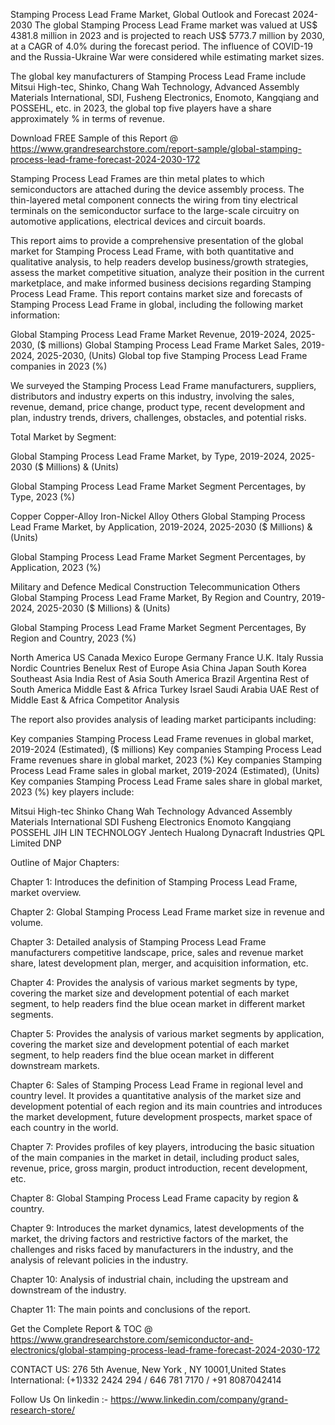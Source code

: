 Stamping Process Lead Frame Market, Global Outlook and Forecast 2024-2030
The global Stamping Process Lead Frame market was valued at US$ 4381.8 million in 2023 and is projected to reach US$ 5773.7 million by 2030, at a CAGR of 4.0% during the forecast period. The influence of COVID-19 and the Russia-Ukraine War were considered while estimating market sizes.

The global key manufacturers of Stamping Process Lead Frame include Mitsui High-tec, Shinko, Chang Wah Technology, Advanced Assembly Materials International, SDI, Fusheng Electronics, Enomoto, Kangqiang and POSSEHL, etc. in 2023, the global top five players have a share approximately % in terms of revenue.

Download FREE Sample of this Report @ https://www.grandresearchstore.com/report-sample/global-stamping-process-lead-frame-forecast-2024-2030-172

Stamping Process Lead Frames are thin metal plates to which semiconductors are attached during the device assembly process. The thin-layered metal component connects the wiring from tiny electrical terminals on the semiconductor surface to the large-scale circuitry on automotive applications, electrical devices and circuit boards.

This report aims to provide a comprehensive presentation of the global market for Stamping Process Lead Frame, with both quantitative and qualitative analysis, to help readers develop business/growth strategies, assess the market competitive situation, analyze their position in the current marketplace, and make informed business decisions regarding Stamping Process Lead Frame. This report contains market size and forecasts of Stamping Process Lead Frame in global, including the following market information:

Global Stamping Process Lead Frame Market Revenue, 2019-2024, 2025-2030, ($ millions)
Global Stamping Process Lead Frame Market Sales, 2019-2024, 2025-2030, (Units)
Global top five Stamping Process Lead Frame companies in 2023 (%)

We surveyed the Stamping Process Lead Frame manufacturers, suppliers, distributors and industry experts on this industry, involving the sales, revenue, demand, price change, product type, recent development and plan, industry trends, drivers, challenges, obstacles, and potential risks.

Total Market by Segment:

Global Stamping Process Lead Frame Market, by Type, 2019-2024, 2025-2030 ($ Millions) & (Units)

Global Stamping Process Lead Frame Market Segment Percentages, by Type, 2023 (%)

Copper
Copper-Alloy
Iron-Nickel Alloy
Others
Global Stamping Process Lead Frame Market, by Application, 2019-2024, 2025-2030 ($ Millions) & (Units)

Global Stamping Process Lead Frame Market Segment Percentages, by Application, 2023 (%)

Military and Defence
Medical
Construction
Telecommunication
Others
Global Stamping Process Lead Frame Market, By Region and Country, 2019-2024, 2025-2030 ($ Millions) & (Units)

Global Stamping Process Lead Frame Market Segment Percentages, By Region and Country, 2023 (%)

North America
US
Canada
Mexico
Europe
Germany
France
U.K.
Italy
Russia
Nordic Countries
Benelux
Rest of Europe
Asia
China
Japan
South Korea
Southeast Asia
India
Rest of Asia
South America
Brazil
Argentina
Rest of South America
Middle East & Africa
Turkey
Israel
Saudi Arabia
UAE
Rest of Middle East & Africa
Competitor Analysis

The report also provides analysis of leading market participants including:

Key companies Stamping Process Lead Frame revenues in global market, 2019-2024 (Estimated), ($ millions)
Key companies Stamping Process Lead Frame revenues share in global market, 2023 (%)
Key companies Stamping Process Lead Frame sales in global market, 2019-2024 (Estimated), (Units)
Key companies Stamping Process Lead Frame sales share in global market, 2023 (%)
key players include:

Mitsui High-tec
Shinko
Chang Wah Technology
Advanced Assembly Materials International
SDI
Fusheng Electronics
Enomoto
Kangqiang
POSSEHL
JIH LIN TECHNOLOGY
Jentech
Hualong
Dynacraft Industries
QPL Limited
DNP

Outline of Major Chapters:

Chapter 1: Introduces the definition of Stamping Process Lead Frame, market overview.

Chapter 2: Global Stamping Process Lead Frame market size in revenue and volume.

Chapter 3: Detailed analysis of Stamping Process Lead Frame manufacturers competitive landscape, price, sales and revenue market share, latest development plan, merger, and acquisition information, etc.

Chapter 4: Provides the analysis of various market segments by type, covering the market size and development potential of each market segment, to help readers find the blue ocean market in different market segments.

Chapter 5: Provides the analysis of various market segments by application, covering the market size and development potential of each market segment, to help readers find the blue ocean market in different downstream markets.

Chapter 6: Sales of Stamping Process Lead Frame in regional level and country level. It provides a quantitative analysis of the market size and development potential of each region and its main countries and introduces the market development, future development prospects, market space of each country in the world.

Chapter 7: Provides profiles of key players, introducing the basic situation of the main companies in the market in detail, including product sales, revenue, price, gross margin, product introduction, recent development, etc.

Chapter 8: Global Stamping Process Lead Frame capacity by region & country.

Chapter 9: Introduces the market dynamics, latest developments of the market, the driving factors and restrictive factors of the market, the challenges and risks faced by manufacturers in the industry, and the analysis of relevant policies in the industry.

Chapter 10: Analysis of industrial chain, including the upstream and downstream of the industry.

Chapter 11: The main points and conclusions of the report.

Get the Complete Report & TOC @ https://www.grandresearchstore.com/semiconductor-and-electronics/global-stamping-process-lead-frame-forecast-2024-2030-172

CONTACT US:
276 5th Avenue, New York , NY 10001,United States
International: (+1)332 2424 294 / 646 781 7170 / +91 8087042414

Follow Us On linkedin :- https://www.linkedin.com/company/grand-research-store/
